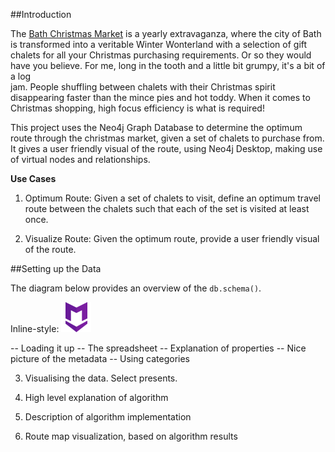 ##Introduction

The [Bath Christmas Market](https://bathchristmasmarket.co.uk) is a yearly extravaganza, where the city of Bath is 
transformed into a veritable Winter Wonterland with a selection of gift chalets for all your Christmas purchasing 
requirements. Or so they would have you believe. For me, long in the tooth and a little bit grumpy, it's a bit of a log  
jam. People shuffling between chalets with their Christmas spirit disappearing faster than the mince pies 
and hot toddy. When it comes to Christmas shopping, high focus efficiency is what is required! 

This project uses the Neo4j Graph Database to determine the optimum route through the christmas market, given 
a set of chalets to purchase from. It gives a user friendly visual of the route, using Neo4j Desktop, making use of 
virtual nodes and relationships.
 
**Use Cases**

1. Optimum Route: Given a set of chalets to visit, define an optimum travel route between the chalets such that each of 
the set is visited at least once.
 
2. Visualize Route: Given the optimum route, provide a user friendly visual of the route.

##Setting up the Data

The diagram below provides an overview of the `db.schema()`.

Inline-style: 
![alt text](https://github.com/adam-p/markdown-here/raw/master/src/common/images/icon48.png "Logo Title Text 1")







-- Loading it up
-- The spreadsheet
-- Explanation of properties
-- Nice picture of the metadata
-- Using categories

3) Visualising the data. Select presents.

4) High level explanation of algorithm

5) Description of algorithm implementation

6) Route map visualization, based on algorithm results

